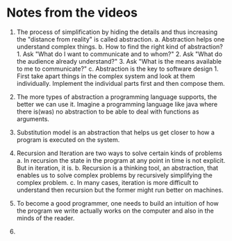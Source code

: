 Notes from the videos
=====================

1. The process of simplification by hiding the details and thus increasing the "distance from reality" is called abstraction. 
	a. Abstraction helps one understand complex things. 
	b. How to find the right kind of abstraction?
		1. Ask "What do I want to communicate and to whom?"
		2. Ask "What do the audience already understand?"
		3. Ask "What is the means available to me to communicate?"
	c. Abstraction is the key to software design
		1. First take apart things in the complex system and look at them individually. Implement the individual parts first and then compose them.

1. The more types of abstraction a programming language supports, the better we can use it. Imagine a programming language like java where there is(was) no abstraction to be able to deal with functions as arguments.

1. Substitution model is an abstraction that helps us get closer to how a program is executed on the system.

1. Recursion and Iteration are two ways to solve certain kinds of problems
	a. In recursion the state in the program at any point in time is not explicit. But in iteration, it is.
	b. Recursion is a thinking tool, an abstraction, that enables us to solve complex problems by recursively simplifying the complex problem.
	c. In many cases, iteration is more difficult to understand then recursion but the former might run better on machines.

1. To become a good programmer, one needs to build an intuition of how the program we write actually works on the computer and also in the minds of the reader.

1. 
